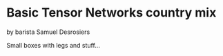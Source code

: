 Basic Tensor Networks country mix
============================

by barista Samuel Desrosiers


Small boxes with legs and stuff...
